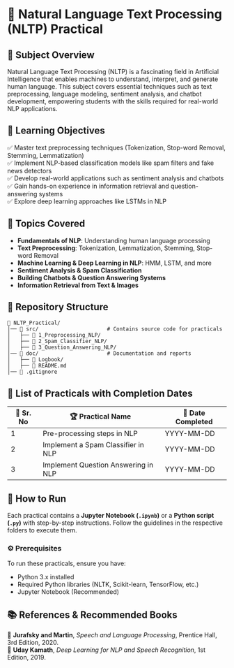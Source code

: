 # 📝 Natural Language Text Processing (NLTP) Practical

## 📌 Subject Overview
Natural Language Text Processing (NLTP) is a fascinating field in Artificial Intelligence that enables machines to understand, interpret, and generate human language. This subject covers essential techniques such as text preprocessing, language modeling, sentiment analysis, and chatbot development, empowering students with the skills required for real-world NLP applications.

## 🎯 Learning Objectives

✅ Master text preprocessing techniques (Tokenization, Stop-word Removal, Stemming, Lemmatization)  
✅ Implement NLP-based classification models like spam filters and fake news detectors  
✅ Develop real-world applications such as sentiment analysis and chatbots  
✅ Gain hands-on experience in information retrieval and question-answering systems  
✅ Explore deep learning approaches like LSTMs in NLP  

## 📖 Topics Covered
- **Fundamentals of NLP**: Understanding human language processing
- **Text Preprocessing**: Tokenization, Lemmatization, Stemming, Stop-word Removal
- **Machine Learning & Deep Learning in NLP**: HMM, LSTM, and more
- **Sentiment Analysis & Spam Classification**
- **Building Chatbots & Question Answering Systems**
- **Information Retrieval from Text & Images**

## 📂 Repository Structure
```
📁 NLTP_Practical/
│── 📂 src/                      # Contains source code for practicals
│   ├── 📁 1_Preprocessing_NLP/
│   ├── 📁 2_Spam_Classifier_NLP/
│   ├── 📁 3_Question_Answering_NLP/
│── 📂 doc/                      # Documentation and reports
│   ├── 📁 Logbook/
│   ├── 📝 README.md
│── 📜 .gitignore
```

## 📝 List of Practicals with Completion Dates
| 🔢 Sr. No | 🏆 Practical Name | 📅 Date Completed |
|-----------|------------------|------------------|
| 1 | Pre-processing steps in NLP | YYYY-MM-DD |
| 2 | Implement a Spam Classifier in NLP | YYYY-MM-DD |
| 3 | Implement Question Answering in NLP | YYYY-MM-DD |



## 🚀 How to Run
Each practical contains a **Jupyter Notebook (`.ipynb`)** or a **Python script (`.py`)** with step-by-step instructions. Follow the guidelines in the respective folders to execute them.

### ⚙️ Prerequisites
To run these practicals, ensure you have:
- Python 3.x installed
- Required Python libraries (NLTK, Scikit-learn, TensorFlow, etc.)
- Jupyter Notebook (Recommended)

## 📚 References & Recommended Books
📖 **Jurafsky and Martin**, *Speech and Language Processing*, Prentice Hall, 3rd Edition, 2020.  
📖 **Uday Kamath**, *Deep Learning for NLP and Speech Recognition*, 1st Edition, 2019.  

